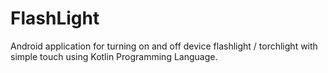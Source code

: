 # FlashLight
Android application for turning on and off device flashlight / torchlight with simple touch using Kotlin Programming Language.
